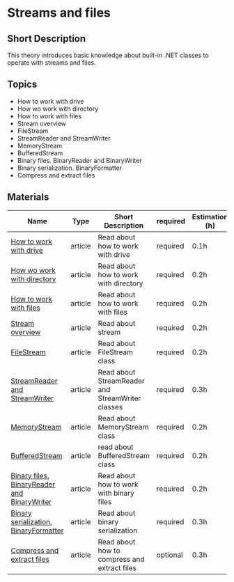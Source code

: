 # Streams and files

## Short Description

This theory introduces basic knowledge about built-in .NET classes to operate with streams and files.

## Topics

* How to work with drive
* How wo work with directory
* How to work with files
* Stream overview
* FileStream
* StreamReader and StreamWriter
* MemoryStream
* BufferedStream
* Binary files. BinaryReader and BinaryWriter
* Binary serialization. BinaryFormatter
* Compress and extract files

## Materials

| Name                                                                                                                | Type    | Short Description                                | required | Estimation (h) |
|---------------------------------------------------------------------------------------------------------------------|---------|--------------------------------------------------|----------|----------------|
| [How to work with drive](https://metanit.com/sharp/tutorial/5.1.php)                                                | article | Read about how to work with drive                | required | 0.1h           |
| [How wo work with directory](https://metanit.com/sharp/tutorial/5.2.php)                                            | article | Read about how to work with directory            | required | 0.2h           |
| [How to work with files](https://metanit.com/sharp/tutorial/5.3.php)                                                | article | Read about how to work with files                | required | 0.2h           |
| [Stream overview](https://docs.microsoft.com/en-us/dotnet/standard/io/)                                             | article | Read about stream                                | required | 0.2h           |
| [FileStream](https://docs.microsoft.com/en-us/dotnet/api/system.io.filestream?view=net-5.0#applies-to)              | article | Read about FileStream class                      | required | 0.2h           |
| [StreamReader and StreamWriter](https://metanit.com/sharp/tutorial/5.5.php)                                         | article | Read about StreamReader and StreamWriter classes | required | 0.3h           |
| [MemoryStream](https://docs.microsoft.com/en-us/dotnet/api/system.io.memorystream?view=net-5.0)                     | article | Read about MemoryStream class                    | required | 0.2h           |
| [BufferedStream](https://metanit.com/sharp/tutorial/6.2.php)                                                        | article | read about BufferedStream class                  | required | 0.2h           |
| [Binary files. BinaryReader and BinaryWriter](https://metanit.com/sharp/tutorial/5.6.php)                           | article | Read about how to work with binary files         | required | 0.2h           |
| [Binary serialization. BinaryFormatter](https://metanit.com/sharp/tutorial/6.2.php)                                 | article | Read about binary serialization                  | required | 0.3h           |
| [Compress and extract files](https://docs.microsoft.com/en-us/dotnet/standard/io/how-to-compress-and-extract-files) | article | Read about how to compress and extract files     | optional | 0.3h           |
